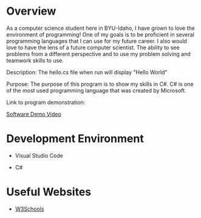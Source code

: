 # Overview

<!-- {Important!  Do not say in this section that this is college assignment.  Talk about what you are trying to accomplish as a software engineer to further your learning.}-->

As a computer science student here in BYU-Idaho, I have grown to love the environment of programming! One of my goals is to be proficient in several programming languages that I can use for my future career. I also would love to have the lens of a future computer scientist. The ability to see problems from a different perspective and to use my problem solving and teamwork skills to use.

<!-- {Provide a description of your software} -->

Description: The hello.cs file when run will display "Hello World"

<!-- {Describe your purpose for creating this software.} -->

Purpose: The purpose of this program is to show my skills in C#. C# is one of the most used programming language that was created by Microsoft.

<!-- {Provide a link to your YouTube demonstration.  It should be a one minute demo of the software running and a walkthrough of the code.} -->

Link to program demonstration:

[Software Demo Video](https://clipchamp.com/watch/oR64gVDcMm6)

# Development Environment

<!--{Describe the tools that you used to develop the software} -->
- Visual Studio Code

<!-- {Describe the programming language that you used} -->
- C#

# Useful Websites

<!-- {Make a list of websites that you found helpful in this project} -->
* [W3Schools](https://www.w3schools.com/cs/index.php)